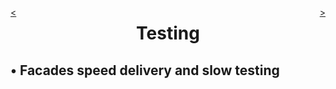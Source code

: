 <div style="float: right;">

[>](./testing-2.md)

</div>
<div style="float: left;">

[<](./testing-0.md)

</div>

<center>

Testing
=======

</center>

&bull; Facades speed delivery and slow testing
-------
